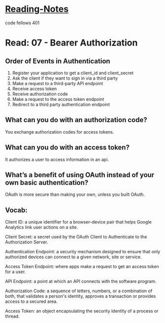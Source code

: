 # [Reading-Notes](https://alsosteve.github.io/reading-notes/)
code fellows 401

# Read: 07 - Bearer Authorization

## Order of Events in Authentication

1. Register your application to get a client_id and client_secret
2. Ask the client if they want to sign in via a third party
3. Make a request to a third-party API endpoint
4. Receive access token
5. Receive authorization code
6. Make a request to the access token endpoint
7. Redirect to a third party authentication endpoint

## What can you do with an authorization code?
You exchange authorization codes for access tokens.

## What can you do with an access token?
It authorizes a user to access information in an api.

## What’s a benefit of using OAuth instead of your own basic authentication?
OAuth is more secure than making your own, unless you built OAuth.

## Vocab:

Client ID: a unique identifier for a browser–device pair that helps Google Analytics link user actions on a site.

Client Secret: a secret used by the OAuth Client to Authenticate to the Authorization Server.

Authentication Endpoint: a security mechanism designed to ensure that only authorized devices can connect to a given network, site or service.

Access Token Endpoint: where apps make a request to get an access token for a user.

API Endpoint: a point at which an API connects with the software program.

Authorization Code: a sequence of letters, numbers, or a combination of both, that validates a person's identity, approves a transaction or provides access to a secured area.

Access Token: an object encapsulating the security identity of a process or thread.